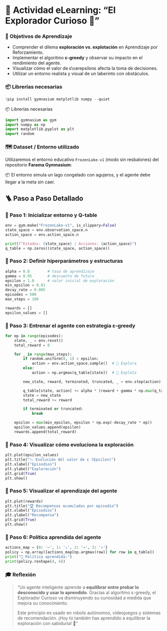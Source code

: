 # 🧠 Actividad eLearning: **“El Explorador Curioso 🧭”**

### 🎯 Objetivos de Aprendizaje

- Comprender el dilema **exploración vs. explotación** en Aprendizaje por Reforzamiento.
- Implementar el algoritmo **ε-greedy** y observar su impacto en el rendimiento del agente.
- Visualizar cómo el valor de ε\varepsilonε afecta la toma de decisiones.
- Utilizar un entorno realista y visual de un laberinto con obstáculos.

### 📦 Librerías necesarias

```python
!pip install gymnasium matplotlib numpy --quiet
```

📦 Librerías necesarias

```python
import gymnasium as gym
import numpy as np
import matplotlib.pyplot as plt
import random
```

### 🗺️ Dataset / Entorno utilizado

Utilizaremos el entorno educativo `FrozenLake-v1` (modo sin resbalones) del repositorio **Farama Gymnasium**:

📦 El entorno simula un lago congelado con agujeros, y el agente debe llegar a la meta sin caer.

## 🪜 Paso a Paso Detallado

### 🔹 Paso 1: Inicializar entorno y Q-table

```python
env = gym.make("FrozenLake-v1", is_slippery=False)
state_space = env.observation_space.n
action_space = env.action_space.n

print(f"Estados: {state_space} | Acciones: {action_space}")
q_table = np.zeros((state_space, action_space))
```

### 🔹 Paso 2: Definir hiperparámetros y estructuras

```python
alpha = 0.8        # tasa de aprendizaje
gamma = 0.95       # descuento de futuro
epsilon = 1.0      # valor inicial de exploración
min_epsilon = 0.01
decay_rate = 0.005
episodes = 500
max_steps = 100

rewards = []
epsilon_values = []
```

### 🔹 Paso 3: Entrenar el agente con estrategia ε-greedy

```python
for ep in range(episodes):
    state, _ = env.reset()
    total_reward = 0

    for _ in range(max_steps):
        if random.uniform(0, 1) < epsilon:
            action = env.action_space.sample()  # 🔎 Explora
        else:
            action = np.argmax(q_table[state])  # 🧠 Explota

        new_state, reward, terminated, truncated, _ = env.step(action)

        q_table[state, action] += alpha * (reward + gamma * np.max(q_table[new_state]) - q_table[state, action])
        state = new_state
        total_reward += reward

        if terminated or truncated:
            break

    epsilon = max(min_epsilon, epsilon * np.exp(-decay_rate * ep))
    epsilon_values.append(epsilon)
    rewards.append(total_reward)
```

### 🔹 Paso 4: Visualizar cómo evoluciona la exploración

```python
plt.plot(epsilon_values)
plt.title("📉 Evolución del valor de ε (Epsilon)")
plt.xlabel("Episodios")
plt.ylabel("Exploración")
plt.grid(True)
plt.show()
```

### 🔹 Paso 5: Visualizar el aprendizaje del agente

```python
plt.plot(rewards)
plt.title("🏆 Recompensas acumuladas por episodio")
plt.xlabel("Episodios")
plt.ylabel("Recompensa")
plt.grid(True)
plt.show()
```

### 🔹 Paso 6: Política aprendida del agente

```python
actions_map = {0: '←', 1: '↓', 2: '→', 3: '↑'}
policy = np.array([actions_map[np.argmax(row)] for row in q_table])
print("🧭 Política aprendida:")
print(policy.reshape(4, 4))
```

### 🎓 Reflexión

> “Un agente inteligente aprende a **equilibrar entre probar lo desconocido y usar lo aprendido**.
>  Gracias al algoritmo ε-greedy, el Explorador Curioso va disminuyendo su curiosidad a medida que mejora su conocimiento.
>
>  Este principio es usado en robots autónomos, videojuegos y sistemas de recomendación.
>  ¡Hoy tú también has aprendido a equilibrar la exploración con sabiduría! 🚀”